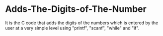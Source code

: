 # Adds-The-Digits-of-The-Number
It is the C code that adds the digits of the numbers which is entered by the user at a very simple level using "printf", "scanf", "while" and "if".
